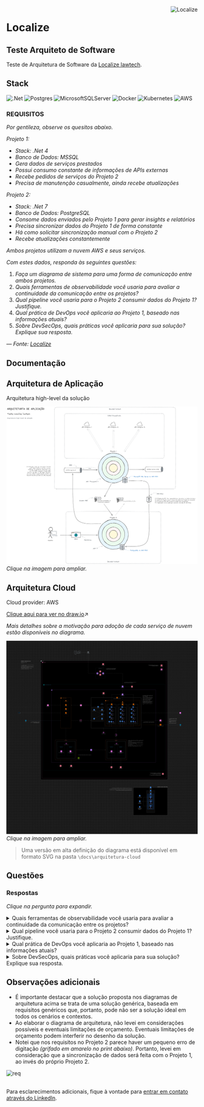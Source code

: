 <img src="https://localize.com.br/wp-content/themes/yootheme/cache/e0/localize-logo-e1709831675941-e00591ce.webp" alt="Localize" title="Localize" align="right" height="60" />

# Localize
## Teste Arquiteto de Software

Teste de Arquitetura de Software da [Localize lawtech](https://localize.com.br/).

## Stack

![.Net](https://img.shields.io/badge/.NET-5C2D91?style=for-the-badge&logo=.net&logoColor=white)
![Postgres](https://img.shields.io/badge/postgres-%23316192.svg?style=for-the-badge&logo=postgresql&logoColor=white)
![MicrosoftSQLServer](https://img.shields.io/badge/Microsoft%20SQL%20Server-CC2927?style=for-the-badge&logo=microsoft%20sql%20server&logoColor=white)
![Docker](https://img.shields.io/badge/docker-%230db7ed.svg?style=for-the-badge&logo=docker&logoColor=white)
![Kubernetes](https://img.shields.io/badge/kubernetes-%23326ce5.svg?style=for-the-badge&logo=kubernetes&logoColor=white)
![AWS](https://img.shields.io/badge/AWS-%23FF9900.svg?style=for-the-badge&logo=amazon-aws&logoColor=white)

### REQUISITOS

*Por gentileza, observe os quesitos abaixo.*

*Projeto 1:*
- *Stack: .Net 4*
- *Banco de Dados: MSSQL*
- *Gera dados de serviços prestados*
- *Possui consumo constante de informações de APIs externas*
- *Recebe pedidos de serviços do Projeto 2*
- *Precisa de manutenção casualmente, ainda recebe atualizações*

*Projeto 2:* 
- *Stack: .Net 7*
- *Banco de Dados: PostgreSQL*
- *Consome dados enviados pelo Projeto 1 para gerar insights e relatórios*
- *Precisa sincronizar dados do Projeto 1 de forma constante*
- *Há como solicitar sincronização manual com o Projeto 2*
- *Recebe atualizações constantemente*

*Ambos projetos utilizam a nuvem AWS e seus serviços.*

*Com estes dados, responda às seguintes questões:*
1. *Faça um diagrama de sistema para uma forma de comunicação entre ambos projetos.*
2. *Quais ferramentas de observabilidade você usaria para avaliar a continuidade da comunicação entre os projetos?*
3. *Qual pipeline você usaria para o Projeto 2 consumir dados do Projeto 1? Justifique.*
4. *Qual prática de DevOps você aplicaria ao Projeto 1, baseado nas informações atuais?*
5. *Sobre DevSecOps, quais práticas você aplicaria para sua solução? Explique sua resposta.*

*— Fonte: [Localize](https://localize.com.br/)*

## Documentação

## Arquitetura de Aplicação

Arquitetura high-level da solução

![Arquitetura de Aplicacao](./docs/arquitetura-de-aplicacao/arquitetura-de-aplicacao.png)
*Clique na imagem para ampliar.*

## Arquitetura Cloud

Cloud provider: AWS

[Clique aqui para ver no draw.io](https://viewer.diagrams.net/?tags=%7B%7D&lightbox=1&highlight=0000ff&edit=_blank&layers=1&nav=1&title=arquitetura-cloud.drawio#R%3Cmxfile%3E%3Cdiagram%20name%3D%22P%C3%A1gina-1%22%20id%3D%22QyuDZeAoyNbm0Pvu70TN%22%3E7T1pd5u42r%2FG59z7wT7sy0fHSdq8Taa9SduZ6RcfDLLDFIMHcNL0179aEAZJXpKAwYl657ZGbEJ69nWgT5a%2FPqTe6v4mCUA00JTg10A%2FH2ia6eoO%2FAeNPJER1XFsMrJIw6AY2wzchb9BMagUo%2BswAFntwjxJojxc1Qf9JI6Bn9fGvDRNHuuXzZOo%2FtaVtwDcwJ3vRfzon2GQ35NRR7M34x9BuLinb1Ytl5xZevTi4kuyey9IHitD%2BsVAn6RJkpNfy18TEKHVo%2BtC7rvccracWAri%2FJAbrq27s4fltz9u0uCj%2FuHicmw%2FTofFUx68aF188PjPOzgwiZJ1UMw7f6KLsUrCOMcLap7B%2F%2BD7JsrAhGcm6GikmcwAe2zXB1T%2BCD2jPsAe2%2FUBlX28yrxfZSdYGeCOao9XmPcrlQnC%2F%2FSzZJ1HYQwmJegpcHCRekEIt2SSREkKx%2BIkhqt3dp8vI3ikwp%2BP92EO7laej1b1EeINHJsncV4Av6rR42Lh0VMheOcefFdaHOOdAOnFAyAbQq6JIm%2BVhbPyrhT46zQLH8AtyMjD0SgExBX6vfy1QEg78h4zY7RIk%2FUKT%2F8Kvkt4dgp%2FTn0EGFMvytGD8jT5CeiHDjQd%2Fu8SAd%2FZPIwiOh6AubfG1z%2BANA8hao2jcIFekSfojV5xFIE5fihcmDBeXOOjc10pFkP0lsDL7kFQfBWPDhS24VvBr8pQgR4fQLIEefoELynODlXDKJC1IFeWUhw%2FbnBfd%2BhF9xXE18tLvYLiLMrnb5AS%2FijwUoyj3g%2FbtsL0x8VNkvxlJENVn%2F0cGhweggDSqOIwSfP7ZJHEXnSxGT2D%2BxUH5dpsrrlO0JpjMPwH5PlTAXPeOk%2FqQDqPksdxHEIqFmJwUHctcZasUx%2Fs%2BAStoNxeugD5juvM4kL0gTt3LAURnNlDnUiLVr649QvCl8pO22Z9ox3Trj%2BDTLW4jdnAch4v31OTo7vnV%2BMPt%2BObMRw9v4B%2FjW%2F%2F9%2B3q68XXb7doaHL9%2Bds5BwcQrvP6tjHIxGLcMgwCDB8iGlSHmSoFQk9G77qjLExlSJZVHF96yzBCS3q99sPAQxNP4izBr8yqNzeBrZrCYavKY6smQta2UNXitnUSIWYAD9AuXidwL9CSaUrkPebAvx9oFiaNQfgAfy7Qz%2B8gzQYTfTDWE3LXgzJS6XVwVpVLXw8QhAQfBg27Nred%2FTQO3E%2Brrf10uP38EOYf1zNu4em6XnszEH1JsrAgm7Mkz5NlfUt2s0EfgUvKcddCjKgyVsgKFeXs4lIT8fTf6xSMFmF%2Bv55NfSiWC2SGhvBQs636tmmmanD7Zgq2zWyNY3bCMuESpk9%2FFffjg7%2FRAZQgi8PzX9WT50%2FVoy8gDeHHlwJes%2FyX8tW9DJiqXa0zYMtRRkrlj1kDIddQRWfp88n3csx5nKbeU%2BWyQl3ZPgmj%2FlLHYCCPPLBZxq9xJOXLehaFPhy7QugZg5wD3uwnyP17CpkirWObiLxFG2HICL78fBvNqYnZewndgdStKmru0X28bEU%2BdB7%2BQvMQEjKxUhMls8a4k431ywq8lKyoQuYMhydzdKx57uR2SubUJshcHRADDzhzX6RaWr4DZvNXEUHnQBpoN00CX7XJKjU1VSiGQGqkQ1B9jmsgYf27Rhams5nn%2F1zgzR%2F6ZFmRbBnGEIG9iDyguLJ85KUycC8H7tnAcSryJ3lDe2%2FVLG%2BJSEY8y9A%2F5Pp56gEIE%2Bt8nSLBMwAPSIjOIBxpygJAWPBDD4ukKxAl8J%2BvAJLueZIu0UYSRM8goSLXxOgKIsiN9nzYLGVHWAn8KDuxazaiaXcyyV6Ay2dEj5P0J5KfMKAgNeUKzmNyXt95pGL7iHlBAUGZe78R7q5WEULsAF21ijx8NX4C%2BAX8NVbKbKqaFZdVAQ3qTfDkmZ7h32ny4HG3IPD7clsAJVwEdEaNwgy%2FJMvJMeKfG1C%2Bg2CbYntsi8D6kltr%2B618xhvq5UC0MghfU%2FJxJdp66dL7DSBKJsVylHiciPGYW4PnacJ79aliqCGNOWIEpFLy2SZBlbaZgw0pTZk9OcXb1njF21AEGpymu22xPfrkGttjNrm%2B4qI9qex%2FAyul6oyqaxh0mpWVUhWRgbi0Gje%2FVPTJjS0VI5XNTfQ%2FXssgf4TSGv7T0KLbljaqS96GqfHLDkfpZTXbkN3euvPes49JGv5GvhqI2cEYys4ZciWmPJn9T%2BwtC6sg5BRQ4k60%2F24nxhVKtwzjW7CCCiP6HnT7Vtsgf6v3i7kV4fRB5JTTwWoqaQV0asoiBrOM8XQxqqdjmxeaCIbm%2BA9V9ypexxG2B0yUkaUz%2FsXChciMusJR4opkrnS3PNjGd8PzgoeozJjmMNdiXyGrn%2F5cz7CuD7JR6CcxWoHNEGYNxYKuqEPufuW9hK2Uijmngos5WxMYa%2BoMmXRdHl9FFsHWVGXV4O0ukKPOw8UNhMpDsBMKpOjy%2F0rU6AA1SiTwlyeLA5bZOQ7o7coJr7HePEcecNSRqjOLKxIIlI3JrrbALUoEBrfCf0BKQvD8QBlAkpe%2Bcd44OxWi43D6idI50eFDHQoh9A55OlicSGsCqi7RoX%2FokJ4uOpjdy6F8iAhjOOXMmVV0IebIGM6GvXKvbRUp78N5YVdCyPURRA8A2xrR3QqymA2LzUGny%2F2h5wjejPH7Cxzi7bGUkW03VdZnjWyC7hbj3zn88ORpCeLywyErXSblAihRskBHnh8uvdF27bkywtssK1rAKxZ3%2BwIpr1j3Zy5uoaJUbKsY0NKQWF4fQJjRj%2FSWMxKXBOe6MU9nICahR%2Bf0WvQED4NfzZT90sWu7egqCTZOHIAMJWT370sbypJMcYImsYbUw0OrVhks4GSr0UXxE2Q4nnnYvh576JOWBOTyFHMZtD2Q1CEbKzrAfuWYvoI%2B%2Fwagq9H5O5BC8jPiuNLrrc0pIT7vwNxcBsrusqHaojCvFq3NlOAf2ZX%2BK8xxwBBm%2BOSYONMtvTjcONPRwVPlgHWlb8KPsFxS882Tx3Ubg6RSRrs%2FCMksZMaGo5CeGx%2BklrZjCqpOocNfHnyHrbkMdLYQVKQa3USCSPAVXmmpbwZ8qeG2XfA1eQcW4rTh4UYT9qr8aQVozLUXQC7rxT6SCKQ22TdtMnvwT0Wd5Ey6jsDqeFx10lQ5mJaEvzu5xWma8L8SOninV1UDk%2Fbo0ySZAd7DU6GavBGuc5u02bIjrOOAGUdjwmVs3eZWXBVp2O15xkzeM1Zas%2FQxpIYo%2BpHdA4oqkJQjgro%2FiWov3GOMOSujTBljDH7PmBI4Ye5BMZXz%2BzxfESfFJfzPD2IVY%2B88hECTjrDd6TLwcg%2F%2Bg8ahmH65jvGvIcreGD4k0RBC4aVmoAsT%2FydIh6rmjFbxohmksxgQMHgQ0AXJCnp7SMc7giRz6R9zWSXByXIWq3P3jilw77wlzqIrbCimY%2FFrfmzewmfISN7SIm%2BxVQ4IbB4Ijsxd%2BFRtyV0kd3kVdzE5MO%2Fe3tN0VkTP%2BItmjhjlxVQE6uKRGYzF26clg2lVeeGhQO2aw1CvjuQwksM0pr%2BwcG64AnH6uCzG4o3Gn76dXdz%2BcfH1ApUGvP784Woyvh6gElWTj1dfLyZfv91ecKjQXkjMc4tYPaNGFVv0qumaVVympWGIKsxZgg1vIvZlevtX8GmyiJ5icHf7NP%2Fbmfwwh6pApKhHbuEcbMQ6SCrvAFfbLMoRQkZcCeGr5eA%2FMw27jClrKD35rWa4b3nz7sT3jGSmw184lR2xdoVkt2NXwvZIvwGT1k6fwF40w8CRrX0QEKTCE8iTIEG34b%2BQlASyHaGDJ7LxGB%2F25O6jQMaDAmB9srZBuEiGiPqAKkbNQZjvrQQg%2BHSZG99UsKLGVgSFqpAo9VhAsFW7AYr97%2B3D92gG%2Fom%2F5NePZ9nNx78%2FzIc8g%2Ba2mJRzPfj7y%2FrJ3ow%2BQdm5LkNuXVy%2B5pvquiOqsNZWprVSqbyI%2Fi0jpEpNwyTjdbS9hbW2FdCqq8emYZ5ZxiGIBC92bFd1LVYJ6ENhLWERLTj5NfwsHEwxXWcAp3%2FwJbg4WNsJuvsRsFZQQYRerQHRAegl4eaZcBMAFM13HMgpzrp1AqXycraqiOmT0wBkCb%2BB94EjZdbPo90AJiy7zmjTIj1dNGbzgyp%2FmUhfFynxojGbH1T5y4ixwRQMisZEhePZu1XB3Spz9%2Fay7dsKKDI4OHE1UyAxVe0wp4GdKSCBb8RqcgYPRXXf%2FWS59OJgitZrivF2jsW6durGqqZNLe7VwkOiFG6zJQw1OUw8Yjgl%2FV2pp7g9krIXxWaFPSVoimM1XnIXOTx%2BtKRwNrznfvzlKsP6Lk4K46VHgUX%2FcLPiFmN%2BlZKIaQOhPLQZidAmrCiOcqmw6lCNMLFEAUrHNjaxZiPc4mGXltYA8g83Lpzd2C%2ByfbZWvl1V%2BMBA0g8F4fuA5P9hOYYFBYGuzO2KObYmTk1%2B2%2B4LYok6KzfSR7Vf80xj9skRVL0tJabaLmntbdMBoWRvd0d0dkdsfkdEG9Ii3tg88bxDvWfCHM27Yox45gadn%2BsmWoqX7Ul5d%2Ft7YjJ7AkkwvymWyEzUXt8Yp80o52LHmlg6i106gYXNFLlEzPYojNaJINi%2BHCb8WlfrShDbOe8%2BVf506jCq2gIuqJqiqBS3CSAVrpN%2BgKHqhGOBmDIBmoiiCj2lRhOVVoUrzi%2F4eOn9TpCb6SLyshx3cfhUxidsBEb46z8Xn%2B74bCpp5%2Bmnnefi3EYA%2BF7sPOBn1hCdNFlCKcBakRjUHs7yugKECLir6E5U5B1wSCmjuDqP4vLJFk3JBp1GPJfGFE9QXYFi1lYsl1hCaFoDaEHcF%2FJ1jXbyOxJf5xNI%2FsDFqSRh6K7Ub0y61p0C5ls6myrQPe4LtP9bsAixsDqwUfW0b9iw6aHQdeU%2F38N0Ecah99%2Fy9DobAniSxlTINtCsSLtTzmy%2FDbQ66KgNdErASOh3GBtjS2wpaqj5s2rYF2dj1mTbAA4PueYeqi7KObCEptVGrHhiPOblV%2BKSGPs%2BZN183onEzj5gp9IVdnoFWAjQc3KObNCtomf5ihZ6szMGodKaXsVOWxg634ihWIidqtpHYyUb%2BuRqUFxUeSnbKRN5G%2FdIiFdLUJCo89VyWUe0IggV00SmXaOJQDHxQtHXvU3brmubbDNVTbEFAcRtpXluWXQ%2BfFimebaX5qmoFg8FjsYT9ZbSPLcAwZv2qogwT3V5endszDvAUCWNL51bZU8nt9Y1DTa1VivT%2BLsyyaiaLILWNYNRXadrBnNA8NrbYjC6wq%2F5sRkMr6ZJzDsu5ulUVe4O83g3j5QypJTRrJSh2TyxO7KUwZdCu5iggas4y1EdfJ7QySgkxrwso5AGHUQh%2BVozeAn5j8HyH6jlCiKRNAFiaq0h5gHF2yT%2FkfznVfxHMXg76nH5j9607boJisCmMfXIJ8IbBXqwXKbC22Z74BfRm16sXinPEHV66RjReZOF1J7b0551o4%2BOEf1tlzYXoV4PPCO6tFlImbFJmRHSqT66RnTeaCFZzHFZTPeuEf0ABfmNsZge%2BEYMXl%2BTqHdc1OveN2LwsU9SzpByRsNyRvfOEWrdlc4R6Rx5p84R3eijc8SQIYCSAbXOgLr3jtAJvI2O3bV%2B3eqg89qTamEuq9Y82pK4U1zZXNEjfOs4Tb2nygUF2dg8%2BQsa2ECpweTqoFzCKpDtv4G6prbd4FrmzhvgDzLpDVCXX%2F8aOO%2B0lKqE89Kmor4TOFc1txNAFzQTl8UjZPGI5xQ6Y0MTnK6t8YJe3RKmJUw%2FQ8fUufiRHoC1Kp2pvQDpPTomOh2BvAE4dNkuRYYghunIMCgbVZ8EDE5XafLrqRn%2BbvYOCHlHa1m8JODA8Wi%2Bviocvh2Hn2JzRIj3ghy1JmapFEoi1G8i1BgjVNnilBAIu7aEHlK%2FWgJh90DYHCfUdT4ApgdwyBtwJDNsixmyVbw0g2J9Z8zQsLlNPkavByY0bT7XfF9EjwJrZpmWwIJcN1EPXt8GbOv%2B7jdHU4Fyb6%2BJdrwuvDHYZc3HpskAEJlqcd8Ghp5r2FYV7k3GHkO1w%2BLA%2FjtY7m0WoZIt%2B3CcLjDjpTDdIEY1iBmUu3SEGc8GZ4Mth%2FcC4Kzf0ZbfpROyLR2M2wxab9%2FBqOi772gL0LuhwhLQt%2Birbx%2FQdUvtANAFRQChrs9rYNIm0LlNAO%2FLibgimY5Emk6peFcGB9pyfpfdC8QBxDDcutePvCwL%2FTpo18l7hby6dZlZewmB3ZB%2BCD9Vyu%2B6z6b8HRFrSkv20uo9QEDHXqmOWhwQsuYM8umcNso9yWZ1R809TK99AZV2ja%2Bf%2F2%2Fx%2B%2Frbzz%2Fyx5lx%2Fvtpfj%2FcFhmifBB2eZXdCPrQjaCzXiHA16ZhkVkzRTMiLxd0%2BnUsS9UZntxsb4LyFU33JjDVOk5uDDzVpE5FRF%2FsJtI6heYEq5s48y2C%2FobzHEPQFy6IKWiHu7uA3vH74Yp3sptI6rewkzRdqS87yUt%2BY7TwmnIHyVuIPCyKuFm6ZKNvm41OqB60s7UPhJVpRiBluuG%2Bd5iXFtNrkLGWutlePqpu%2BO9XTF40syHOylZtcwRNfzZ2uRpnba%2Fvdg8LtrFdNftT3o6vGjWJknUAh4oerxGEMU1ZerG3QL%2Bksadvxh5%2F6k%2FLOIWeW3t0x62rx0rnlY34mPPxlysE5CB9kADfR4D3VuGpgrvqWiKyf1z75gGZ%2FMcIsOnITWR1pXKIDaG8sHLnQ7qxjiTt6SPtyXy8sKdJfbp3rRwgmr9d0kNxvSekR5DpNJEi%2F0lQodMR%2BDn3bucCv3lAkukz3bulP5YG5lScuy%2BNw7FL13DVt3sqsTiHWuiP494dMg6gzYOf695l81U11jDTnHd3S7AZXwyUg96jG7dcQVV8UTMCdVPwqYbqttsSrjtvuia6ZfSxG4GgUqksV9tawo7l9LEXgXJAEv3bwrsetCJQDohbk7J757L76VRotLQ%2BdiJQeQlI8pej8pfuGxGoB9RHeFv8pQd9CFTebyAR76iI130bAlWTMoaUMVqWMTrvQiDopyebEMgmBO%2BoCYHl9LAHgSHLQ0rm0zbz6b4DgckrN7K4ryzuezhU25z62IPavrxIJQG6f7S7uYqGFutzLQvXdCbVH%2BAMlCDYPQg2Vs%2FQsnn23jkUGrxrTFYzbMmGZnPlxTVeuDtuMUPKB2WxoG4DlIptePO1gizd3HlDWzWxLAnmPQBzvfFkh76Cueu2C%2BbCWiu8Q4zmTkIR5iEMcBg1ziZjcEHAxg9XHA%2Fg4GLZgIiefxasTyiMKoqjXBap0AGOf1VYYZeV8MIkszHTz0Y%2B%2FvodWnIDPJ1NalCdA1VbvQGeLoSCjhtG1gjds6lcw4RJUPlhF%2BYcPxNCOBtBtBpEAvdy4J4NHHhSuVgSnA7Wg4k%2BGNv4bz1BqhD8iAx%2BLlgmkAAq6zyMwt9eHKCiEej%2Fq2i9GIYx%2FIWLME3%2BuMJLG6TlI5TAQ1TizzssRiuf0cHS%2B52ge75%2FmWxugk%2FCD5oniKx82ihWA82KUImdGRy3FjneQW6k%2FkGfVzkI0UPxs9bo8%2BplopQYTY14vQIAaRk69NBf%2FjrDJTGWXoi%2BeOaFv9Dhv%2Bviq6HQD0HHIzegVVgxa1Zk1kYgy8jXxMAP8SKsQJQUa6EplxCGvBw08HVkT9JiR8rFvZjckumSWdMyEppyCxZhRuAPfQn6jhTeBGL8DLRICwBxww%2FxsYe%2BAutDSL1R8Hd%2FIXER8Jf2kvmjpUJkToErg1YJrZyahuh5uFhTVH4MC153V3QKZBHvgJ8CxJqVG5rNQ3b2k5NVPg%2B9BT8TXh3gL8N7m6FPQi8%2FfwB4wMtT7wGPuBl953rp4RelD6EPxr4PKVtOEMPLsvUyJFBBrkqTCNAJXo1vyrUJwoeDF2dM2EVWQaCkhg9oj7bhq0ImX4Dmg4qtGOSFSAGtToOh6ZA95XUSXGeeRfyJoIoHUwhLzJtF8Ul1JvFs0%2FMyDALMbJDH8dJbhhFiBNfrAtkmkGMn%2BHyN1zfAolWL0bvhgFpaYqqxK6IAJsN2SvN14xV%2BBMn%2BJTmIvAyuI1kZAS1gLTPS418dkx7%2Frjz%2BDcnVm8jesky8ymOsIYg2a8JUKq4jxutXWCBiMFHW3upD7a2SDB67hOXDyheqss7EuLy8FLPkhipWjsdn9pnDUpQGkBEFWjIs1BCouXqJs1V8RM1VXo%2BRWwr2uZ0ou2%2Bp4wgllyfScMTm2MIJts8RV3vUu4Xl063bqTfuPXmVnKBq3VClTRn2qg2Ontpig%2BvF9osJUzvOAt64z1KUksQ0n0QvhBeHj0UaP3ghVLDDKMzRF%2F5AYgILUgI5gmMkqmFfnI0HTO1NsbjBSlOMcFE%2Bqv0E%2FtKE%2FkTlCipBVLP3FZGs4TRgVRdvEh8F%2Bb43yVL6t0mmAJOw3ZGUUPzg5eDRk7aTU7GdlCrT%2B7CdeKtwuihAtBnDp6KqXOitLsiYPq4ZhY973Ng6rxMvgP%2FAPUF5TalEVYmqfURVQAB2GkFwnc4wsKJy%2FO1hrSVKdjoq1nbc27V%2F2qnJa6c76V1PtFNBxa5JsohD5B6WxPYkiO35uW4Yk3dDbP0CPJuhrprLFTLoXiai7z8NO3avqKvSK%2BpqC8wE1KN%2Fe343KGNcIBrmixTc%2Fe%2BajzC5gcKFlH1PhhxPXM0UN9N5k%2BQ4DbKGLEh8Yqiuq7wRaVcl1tcg8PT2r%2BDTZBE9xeDu9mn%2BtzP5YZalYk%2BDEjdLdGmK5F6iqyo987jwMu0txGgU22fyXjVJR%2FtJR9%2BZDSFFEDo19WaIqcYUNne7FmkFpbn%2BHF9KZDwRZHxnOuajN28GD3Wa40bxUNE6xkNeI8FZYZdpEgvqI0p07CU6vjPeiDP35hhCG8HKMtG%2BL9zR5p1ggtwYiZwngZzvjFdmBFCntCFTIxjqUosftQQ4Ao9XW5YAMYry9eslikoUfb8oajC1O1TzwOL7raEobSxStftgI%2FvNOsrD4fgH%2FHkOP12ZROv9JvVnwdeWDJbDTMPFxb2DODZhRt0KhQGELbTGU%2B%2F3NJhN%2FWJ9mwn%2FpKURKCtQBM1M2iqTJIYzvk%2Fk8706twCHNqVgFcFtlJzjRDiH9O68VKDjqt0d1buzxSjZTSGoF4YxNevecQtuude943RWDmXnvDku%2F2VTmFHy9EZ4Oil12QwXV%2BvIrzkHlrpsDfndvXV1ULGbmRf7uIoHrgziBbiOzooUo8lwDQZcTCuDO0mKyuDiHui5gnwQXJUknKPyLLgSCCpDgqtQUjEgwz%2B9YJjE0RM5j%2BSIebikU1hAySLOw7Q440WoeiV8aLZK4hC9DM7xZVVpBrTIxMTz79GrSCWfWxCE3DfjIpqLdVFHh3wCmgd4CH0M1Oh6%2BEHow68vv8G%2Fh%2BgX8FAPHuUyBf%2Bu4RKgT1S%2BZSDgPxNqKlhAJ8vpFzPCi083gZSFIb%2FJDIqaP3P0eFxJZYxqxbx0MT7dIKJCa%2BsUU%2FTvvQdAJ%2Bmn4SpPIM7MQ7wJaC3OqvByXkwP0ye0mbQyD60nVNRWeukUt1fRYaadgfi%2BnOI6W1dr9iyL8CJyUgTvFTBNILgxNWsQf1uSB%2BZYkiX32nTzbAyfHioExZBmWbTmGXGKbH6VIgwBF6lBljsy26KhvFFsgpZuDhcPx1tIw9hpqTfvzDDmb4CVGsemDUVgGJpWQ1jrwEKQ7Sk7isqhYYfKznEL1e70he%2FVgCiZ64kGpCq8AeruPgRRIOmspLN9pLMZgc6GQmoYv4NIEjqyGYkPOBVI6zjeTfH%2BWQdULC%2B1HDxADMFcNVKkZiHaQ%2BRwog8l8T%2FrON%2FoXpWSmgUdmGC6tpyRipJFwckcLMDOt%2BGSWehs7kENDakU5%2BfJnZTcXwGups4lGIlMH7qil%2FbRKtCqTRSGFkOtznMRrPNKFiJZSP9YyE%2FwVIjoSziTaUYq%2BjaDo4JWPN0HnKiUz3VVN8o%2BtbpRO70X%2Bwva9SsxW9U7blJycmXDXrf9JTvsy%2F5bJ%2BWb7JO6TmMHe7OTvJWUCOs48v5PD4lXUuo6ntQll7M3QuyFrZr22bsRYnEiwyNC%2BKnWjOiqqSbTW0p3DmsR3Z7gSuvldiO50N9%2F14XYfZJLjdkduebFzoKn%2ByUXq2fmaWru4PkdDhuQvE7yulNdTsnrnlGnCSN7Q1yOabno0ODuzpgcdefutvkzlWYtb4m2KJ5l6J%2B595ta49c5XByBQZ7ED32rROyUDaSEToCydhvtHAaffJ%2BkcMvTI1rxSwh9S4Z8VWHqUKuqKG1UVOK4dBC1AIbqQWBI0xM%2BrL00OF%2FjiMRlgkAlLUPbCt9PGWj3mKQ%2FUUXLSiu2AEo7fk4ay0FBAgcbotNLLxqiuNLYx3GQXgmkOViuEix5eFEbAJiSRX4HfiSVbXVhi7xIwo4rTbiQfPDXxffkr%2BvbXEl%2F6J9v1eVwLCq0IwA%2BCmfIbl82xKMpQrTXHxiw%2Fspgl1M0xRGXc0BoXVzrnFi1qijXyaKVyMN3BHhsvzzNEDBfIeQ14rwc3jtrOz%2F74Qy%2FX%2BWrv77qk%2Bh6qHWpYTK28VKpfJZtvAeNug%2FWMO2eKZi6xtGdq%2FGN1CtPRBF6Z57rMECyff409eJg6vkobaHiyW5IQdKYLFnjmFFR4tKJPJJiK1BdB6oIpBJ7Jfb2D3sXCEADBKDtWDJEYvxx8ZTvY0qstWee%2FxM1W5d4eRJ4aY%2FHqmq9G7ycEehspqFp2eqbRn%2BZnRcePsiug6XeTdd4uJZYU8a6MVR2sMrtoXfhTMBwuYqwzMGbGbHhBwKOl5OHLcIykY9EIMebJ%2F8AKbrna7rG2Zz40fH6Adl7JlgHgM8J40UYY0UfGyGRzIN%2FJCTDFbXYTbIy7bHW2X5bJiRcRsF1gqFs5cU1kmX9u07QCaT1Dwv4HcMrCuvl5oItqZZfE2LR8kgebBT6IUnlTcotCAD%2B%2FiI9dpPmie8AEV4vkKbePEmXhbUDgme2sZYVF30I84%2Fr2ajyzeRrnrs40t7xcnuHw9g7dNexD7R3UF7aPDmwOzF49MI7vrvm%2BH73uNqV8eLf24fv0Qz8E3%2FJrx%2FPspuPf3%2BYw4l33A62%2FbDOF%2B%2B0cMFcg9%2FoLSur9Gunu43gfVYcTEdb5nYWc71z3sJehGfAizMoTf0cFL4yKKin3AYLFSJOGWIVIU4JqitAnHLBKhacUlFXbzgNiFWTOF2qrm5xGg%2BrFnG6006FZkthnQoMi%2BSJfcrFZk%2FIM9hKN%2BSaKPJWWTgr7yKyKISsW5CRhyvb9JIFRM0Vnr7QToDOTmknwFkJLAJ97NyxLFVn5K0AzL11tF3EYlzuUCxEPQav8dG5LtATy7fUtL4mtCVWQFKFrkhNICC5TTjCxcRW48v5jNfYO3gH1xK1Y4RyOd5BibLvC2UnVNXYhbiIj04zAinTDabfYdwV6kzbELlYmgOtJ3uRVt0g%2B1csAWDfI4%2FGuxna4XW6mDgrHrFVkeZjNNHEewti89kTFxM0cIUobOzzXdalhbKfFsqLcxvJ6O%2FFQgl8cYz%2FHv51eGZ5PfBfVcs6T9V4NE2ArFprGg8fECRxVeKqxFUuSacHuMp7GCSuSlyVuMrgqm7yrsAjY2qvjP92a11Id5oIq7bEndGMfbEl8i2dygjlm7tPbBzUbmLbQt3qLdlIJ1%2B3Gr479BsydPFsW5Rb64xosEDTkQG73Rz1TkTrlNSZFtu4BAYK3ppxrptoObZsJ7tFrOWC3i0yBFV2vol92ZR821UN1xI1BbGU9vZFELLB7kOdKu9ZKsGmNbF6rsUuni4IdhFZecz2zLe0L2aVXPIF1F8E16phX5yNWZvai4C8fNQRgJxNu9BVl98mTZRuprVnjFMEwYLve5tcNnSsF9t0aIci3JpIuQPpA%2FJlstFFN97%2BNllSD%2ByNHih7E70Qhx2j2%2BZEW5CYL6Mh29mdfDu7oeWy4tcR%2B9ltgbQduuoz2IVsaSfZxntiG6ZlsqWde8A2REn5gmD5bd2EaNZPtYUQybUgIe%2FZoGgShA%2BrXbEgpRgdLR793dQP53NTROn3ws4%2FVK1vAcZ4U4dshn2q9P%2BdJXS20gx7aBrmyIKqf%2FmnjrO2wIl0ZLbAG9hktX%2BJpD1F0jar%2FQ8dyxi5bp9xVefwUlb%2Bf7bnuHSU7c8c6luOmGp0CwAnV%2Fv%2F1QCg9QwAum3%2BMKimjh1YQVkdKThyvRoqAjWQzqHg4GS0fsWPqIbaCQiU21nfSu24UT8qTXjen0LYWduO3ROvqsb%2Fk3L2qcjZ76xIc%2FZvU8ZQKA5Deq9s%2Fmg1qVp1qYOtM6mams36wFO1Q5lqnQr3tC3BbkrYF8psOJ0yVOV5W9kwP6XRyfvLZXTXB233zLn6ZB%2FQseSrp8FXnYlxeXn5bvjqAsNqI70pGe%2BPZnfOR3uVjnBclvhaOwMlZscnrtHZ%2BcOHz2ffv2T%2FeL751%2B3Db%2FVuKEgBwwUsJp5%2Fj1y7c4ikmnILgjDbTWlldNHB0UVFiRC0wlO4vtMUry6FP44wCEByK60wdHuk163Zmi1qUmGONI0nGU0EGAnBzOwTwdifv1SHw8ADztwXcS7Ld8BsXm4dg9N7aYlwqQRi2g6zR1d0gxfJSOFCbp%2F3YmZlww5E0r2RIgOUDnJ2camJMPD3OgWjRZjfr2dTPwnAFsxtABmHKhsaDqWg4%2FFu4b7xcX6COKAArKIEfQiub%2FklTSCeoV9IJkRgjgpYjv64%2BAr%2FuURdPVCfGPjbIKfLYqTgF%2FDXuYcfUlS3RFci1jsoIocmcAakeQcFH2XsIwjJ9tbyRCFJC0wjhj7Zd1TRM4whgHnRQFTUc3tRTQZm31mxzFcCOduWRtgdRBOFJ6m0rUTjYM6bYGW%2F3Q71RrmcvVHD35l5W9hv95UETzPcWvSIUyN%2FyM49opmgXbH5bgydPTZ0P1c0P9iRvJ39NC%2Baw8M0QSJNee4DgvQbKMWiK%2F4f%3C%2Fdiagram%3E%3C%2Fmxfile%3E)↗️

*Mais detalhes sobre a motivação para adoção de cada serviço de nuvem estão disponíveis no diagrama.*

![Diagrama de Arquitetura Cloud](./docs/arquitetura-cloud/arquitetura-cloud.drawio.png?raw=true)
*Clique na imagem para ampliar.*

> Uma versão em alta definição do diagrama está disponível em formato SVG na pasta `\docs\arquitetura-cloud`

## Questões
### Respostas

*Clique na pergunta para expandir.*

<details>

<summary>Quais ferramentas de observabilidade você usaria para avaliar a continuidade da comunicação entre os projetos?</summary>

### Resposta

*Quanto a observabilidade, há várias opções disponíveis. Algumas delas são, por exemplo:*

- [Datadog](https://www.datadoghq.com/)
- [New Relic](https://newrelic.com/)
- [Dynatrace](https://www.dynatrace.com/)
- [ELK Stack](https://www.elastic.co/pt/elastic-stack)
- [Jaeger](https://www.jaegertracing.io/)
- [Prometheus](https://prometheus.io/)
- [Grafana](https://grafana.com/)
- [Amazon CloudWatch logs](https://aws.amazon.com/pt/cloudwatch/)
- [OpenTelemetry](https://opentelemetry.io/)
- [Istio](https://istio.io/) Service Mesh + [Kiali](https://istio.io/latest/docs/tasks/observability/kiali/)
- Entre outros

No diagrama de arquitetura cloud, optei por utilizar o `CloudWatch` logs da AWS* pelo fato deste fazer parte do conjunto de serviços gerenciados da AWS, eliminando assim a princípio a necessidade de adotar ou contratar uma plataforma externa.

Para avaliar a continuidade da comunicação entre os projetos é importante também implementar tracing distribuído, através de correlation IDs. Um Service Mesh como o [Istio](https://istio.io/latest/docs/tasks/observability/distributed-tracing/overview/#trace-context-propagation) por exemplo pode prover essa funcionalidade.

**É importante destacar que essa pode não ser a melhor opção em todos os cenários e pode eventualmente também não ser economicamente viável caso haja eventuais limitações de orçamento.*

</details>

<details>

<summary>Qual pipeline você usaria para o Projeto 2 consumir dados do Projeto 1? Justifique.</summary>

### Resposta

*Quanto a replicação de dados do Projeto 1 para o Projeto 2, algumas opções amplamente adotadas pela indústria são:*

*Síncronas:*
- *REST APIs*
- *Batch Processing*
- *Pipeline de ETL* (como o SSIS da Microsoft por exemplo)
- *Entre outros*

*Assíncronas:*
- *Streaming de eventos* (como o Apache Kafka por exemplo)
- *Message broker* (como o RabbitMQ por exemplo)
- *Change data capture (CDC)*
- *Arquitetura Data Mesh*
- *Entre outros*

Cada solução possui seus prós e contras. A solução ideal para cada cenário **pode variar muito de acordo com o contexto**. Uma estratégia comum que vem sendo adotada em larga escala no mercado é a combinação do [Debezium](https://debezium.io/) com o Apache Kafka, para integrações em Near real-time (NRT). Porém, essa pode não ser a melhor solução em todos os cenários.

> ⚠️*Para tomar essa decisão de forma mais assertiva seria necessário entender mais profundamente alguns aspectos importantes como por exemplo o nível de consistência necessário, o contexto de negócio e a volumetria envolvida na replicação de dados do Projeto 1 para o Projeto 2 para uma tomada de decisão mais afetiva a respeito da replicação.*

No diagrama de arquitetura cloud, optei por implementar um pipeline de ETL usando o `AWS Glue`* pelo fato deste fazer parte do conjunto de serviços gerenciados da AWS. O AWS Glue é um serviço serverless que permite aplicar transformações nos dados através de uma interface simples e intuitiva, o que facilita bastante a migração e replicação de dados quando os schemas de origem e de destino são diferentes.

Outra opção interessante seria também a implementação da replicação fazendo streaming de eventos, incluindo no corpo dos eventos o estado dos agregados e entidades. Porém, essa opção pode resultar em complexidades adicionais caso os schemas de origem e destino sejam muito divergentes, exigindo transformações de dados adicionais.

**É importante destacar que essa pode não ser a melhor opção em todos os cenários e pode eventualmente também não ser economicamente viável caso haja eventuais limitações de orçamento.*

</details>

<details>

<summary>Qual prática de DevOps você aplicaria ao Projeto 1, baseado nas informações atuais?</summary>

### Resposta

O Projeto 1 se trata de uma aplicação .NET Framework 4. Sendo assim, pode ser executada somente em servidores Windows. Essa limitação impõe algumas restrições.

*Para desenvolver a cultura DevOps, podemos implementar algumas práticas como:*
- *Continuous Integration (CI)*
- *Continuous Delivery (CD)*
- *Feedback Contínuo*
- *Shift Left*
- *Entre outros*

*Para a implementação de pipelines de CI/CD existem algumas ferramentas que são amplamente adotadas pelo mercado, como por exemplo:*
- *GitHub Actions*
- *GitLab*
- *BitBucket*
- *Azure DevOps*
- *Jenkins*
- *Spinnaker da Netflix*
- *XL Release*
- *Entre outras*

> É importante destacar que DevOps se trata de uma cultura, e não somente de um conjunto de ferramentas.

Devido a popularidade, simplicidade e versatilidade eu pessoalmente optaria pelo `GitHub Actions`* para implementação de pipelines de CI/CD, em conjunto com ferramentas de Análise Estática de Código Fonte (SAST), como o [SonarCloud](https://www.sonarsource.com/products/sonarcloud/) por exemplo em conjunto também com alguma ferramenta de Teste Dinâmico de Segurança de Aplicações (DAST), como o [ZED Attack Proxy](https://owasp.org/www-project-devsecops-guideline/latest/02b-Dynamic-Application-Security-Testing) (open source) por exemplo.

Sob a ótica de DevOps, é importante também optar por algum Branching Model, como o [GitFlow](https://www.alura.com.br/artigos/git-flow-o-que-e-como-quando-utilizar) por exemplo, a ser definido em conjunto com a equipe de desenvolvimento.

#### Continuous Delivery (CD)

Os containers revolucionaram a forma como fazemos deploy das aplicações. Apesar de ser tecnicamente possível [executar containers Windows na AWS](https://docs.aws.amazon.com/eks/latest/userguide/windows-support.html), o suporte para containers Windows possui algumas limitações importantes que precisam ser levadas em consideração. Devido as limitações dos containers Windows, eu descartaria essa opção.

Uma alternativa interessante para aplicações .NET Framework na AWS é o `Elastic Beanstalk`*, um serviço PaaS gerenciado que permite configurar grupos de auto scaling com facilidade. Ao optar por um serviço PaaS o time técnico pode focar seus esforços no desenvolvimento de novas features, delegando a manutenção, o gerenciamento e a atualização da infraestrutura adjacente para o provedor de nuvem. Por esses motivos a minha primeira opção seria o Elastic Beanstalk.

Além do Elastic Beanstalk, podemos claro sempre utilizar instâncias EC2 no modelo IaaS, porém, nesse caso, a equipe deve ficar encarregada de gerenciar o sistema operacional e também aplicar atualizações.

**É importante destacar que essa pode não ser a melhor opção em todos os cenários e pode eventualmente também não ser economicamente viável caso haja eventuais limitações de orçamento.*

</details>

<details>

<summary>Sobre DevSecOps, quais práticas você aplicaria para sua solução? Explique sua resposta.</summary>

### Resposta

No desenho da solução optei por implementar cofres de senhas, utilizando o `AWS Secrets Manager`*

O AWS Secrets Manager fica encarregado de armazenar e rotacionar de tempos em tempos *(por padrão de 7 em 7 dias)* automaticamente as senhas dos usuários admin dos bancos de dados SQL Server e PostgreSQL, indo de encontro as recomendações do [Well-Architected Framework da AWS](https://aws.amazon.com/pt/architecture/well-architected/?wa-lens-whitepapers.sort-by=item.additionalFields.sortDate&wa-lens-whitepapers.sort-order=desc&wa-guidance-whitepapers.sort-by=item.additionalFields.sortDate&wa-guidance-whitepapers.sort-order=desc).

As políticas do `IAM` da AWS permitem também a aplicação do princípio de menor privilégio (PoLP) restringindo o acesso a recursos na nuvem. 

A fim de contribuir com a segurança das aplicações, podemos implementar Análise Estática de Código Fonte (SAST) como o [SonarCloud](https://www.sonarsource.com/products/sonarcloud/), em conjunto também com alguma ferramenta de Teste Dinâmico de Segurança de Aplicações (DAST) como o [ZED Attack Proxy](https://owasp.org/www-project-devsecops-guideline/latest/02b-Dynamic-Application-Security-Testing) (open source) por exemplo.

Ferramentas de SAST e DAST podem ser implementadas diretamente no pipeline de CI, a fim de evitar que possíveis falhas de segurança sejam integradas na branch main. Além disso, o desenvolvedor pode instalar os plug-ins do [SonarLint](https://marketplace.visualstudio.com/items?itemName=SonarSource.SonarLintforVisualStudio2022) diretamente na IDE, para que seja possível identificar possíveis falhas de segurança logo no início do processo de desenvolvimento.

</details>

## Observações adicionais

- É importante destacar que a solução proposta nos diagramas de arquitetura acima se trata de uma solução genérica, baseada em requisitos genéricos que, portanto, pode não ser a solução ideal em todos os cenários e contextos.
- Ao elaborar o diagrama de arquitetura, não levei em considerações possíveis e eventuais limitações de orçamento. Eventuais limitações de orçamento podem interferir no desenho da solução.
- Notei que nos requisitos no Projeto 2 parece haver um pequeno erro de digitação *(grifado em amarelo no print abaixo)*. Portanto, levei em consideração que a sincronização de dados será feita com o Projeto 1, ao invés do próprio Projeto 2.
<img width="620" alt="req" src="https://github.com/user-attachments/assets/9c99b0d9-ad62-48a0-9b8e-89d1d7d98e7c">

<br>
<br>

Para esclarecimentos adicionais, fique à vontade para [entrar em contato através do LinkedIn](https://www.linkedin.com/in/dannevesdantas/).
